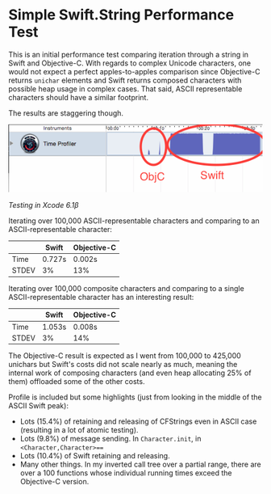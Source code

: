 Simple Swift.String Performance Test
====================================

This is an initial performance test comparing iteration through a string in
Swift and Objective-C.  With regards to complex Unicode characters, one would
not expect a perfect apples-to-apples comparison since Objective-C returns
`unichar` elements and Swift returns composed characters with possible heap
usage in complex cases.  That said, ASCII representable characters should have
a similar footprint.

The results are staggering though.

![Screenshot from Instruments](screenshot.png)

*Testing in Xcode 6.1β*

Iterating over 100,000 ASCII-representable characters and comparing to an
ASCII-representable character:

|       |Swift   | Objective-C |
|-------|--------|-------------|
| Time  | 0.727s | 0.002s      |
| STDEV | 3%     | 13%         |

Iterating over 100,000 composite characters and comparing to a single
ASCII-representable character has an interesting result:

|       |Swift   | Objective-C |
|-------|--------|-------------|
| Time  | 1.053s | 0.008s      |
| STDEV | 3%     | 14%         |

The Objective-C result is expected as I went from 100,000 to 425,000 unichars
but Swift's costs did not scale nearly as much, meaning the internal work of
composing characters (and even heap allocating 25% of them) offloaded some of
the other costs.

Profile is included but some highlights (just from looking in the middle of the
ASCII Swift peak):

- Lots (15.4%) of retaining and releasing of CFStrings even in ASCII case
  (resulting in a lot of atomic testing).
- Lots (9.8%) of message sending.  In `Character.init`, in
  `<Character,Character>==`
- Lots (10.4%) of Swift retaining and releasing.
- Many other things.  In my inverted call tree over a partial range, there are
  over a 100 functions whose individual running times exceed the Objective-C
  version.
